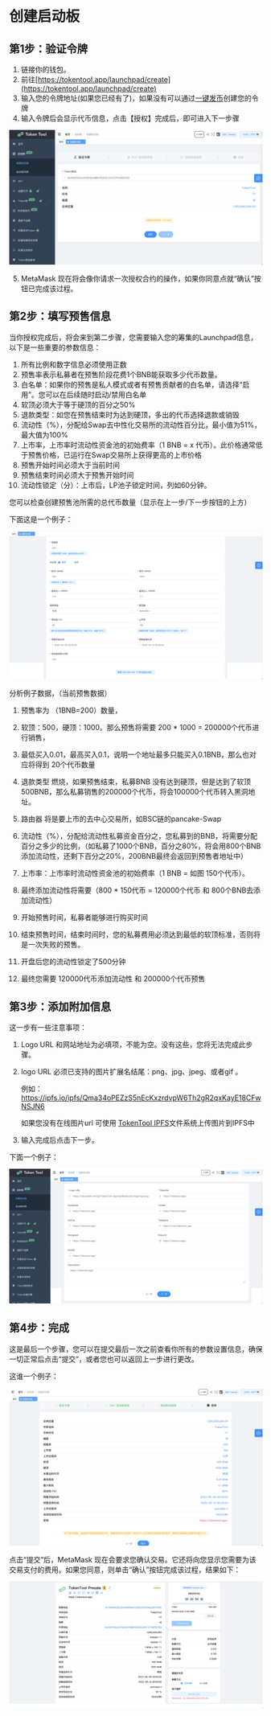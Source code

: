 # 创建启动板

## 第1步：验证令牌
1. 链接你的钱包。
2. 前往[https://tokentool.app/launchpad/create](https://tokentool.app/launchpad/create)
3. 输入您的令牌地址(如果您已经有了)，如果没有可以通过[一键发币](https://tokentool.app/createToken/V2)创建您的令牌
4. 输入令牌后会显示代币信息，点击【授权】完成后，即可进入下一步骤

![create-luanchpad](../.gitbook/assets/launchpad/Snipaste_2022-05-05_22-05-50.png)

5. MetaMask 现在将会像你请求一次授权合约的操作，如果你同意点就“确认”按钮已完成该过程。



## 第2步：填写预售信息 

当你授权完成后，将会来到第二步骤，您需要输入您的筹集的Launchpad信息，以下是一些重要的参数信息：

1. 所有比例和数字信息必须使用正数
2. 预售率表示私募者在预售阶段花费1个BNB能获取多少代币数量。
3. 白名单：如果你的预售是私人模式或者有预售贡献者的白名单，请选择“启用”。您可以在后续随时启动/禁用白名单
4. 软顶必须大于等于硬顶的百分之50%
5. 退款类型：如您在预售结束时为达到硬顶，多出的代币选择退款或销毁
6. 流动性（%），分配给Swap去中性化交易所的流动性百分比，最小值为51%，最大值为100%
7. 上市率，上市率时流动性资金池的初始费率（1 BNB = x 代币）。此价格通常低于预售价格，已运行在Swap交易所上获得更高的上市价格
8. 预售开始时间必须大于当前时间
9. 预售结束时间必须大于预售开始时间
10. 流动性锁定（分）：上市后，LP池子锁定时间，列如60分钟。

您可以检查创建预售池所需的总代币数量（显示在上一步/下一步按钮的上方）

下面这是一个例子：

![create-launchpad](../.gitbook/assets/launchpad/Snipaste_2022-05-05_22-18-03.png)



分析例子数据，（当前预售数据）

1. 预售率为 （1BNB=200）数量，

2. 软顶：500，硬顶：1000。那么预售将需要 200 * 1000 = 200000个代币进行销售，
3. 最低买入0.01，最高买入0.1，说明一个地址最多只能买入0.1BNB，那么也对应将得到 20个代币数量
4. 退款类型 燃烧，如果预售结束，私募BNB 没有达到硬顶，但是达到了软顶500BNB，那么私募销售的200000个代币，将会100000个代币转入黑洞地址。
5. 路由器 将是要上市的去中心交易所，如BSC链的pancake-Swap
6. 流动性（%），分配给流动性私募资金百分之，您私募到的BNB，将需要分配百分之多少的比例，（如私募了1000个BNB，百分之80%，将会用800个BNB添加流动性，还剩下百分之20%，200BNB最终会返回到预售者地址中）
7. 上市率：上市率时流动性资金池的初始费率（1 BNB = 如图 150个代币）。
8. 最终添加流动性将需要（800 * 150代币 = 120000个代币 和 800个BNB去添加流动性）
9. 开始预售时间，私募者能够进行购买时间
10. 结束预售时间，结束时间时，您的私募费用必须达到最低的软顶标准，否则将是一次失败的预售。
11. 开盘后您的流动性锁定了500分钟
12. 最终您需要 120000代币添加流动性  和 200000个代币预售



## 第3步：添加附加信息

这一步有一些注意事项：

1. Logo URL 和网站地址为必填项，不能为空。没有这些，您将无法完成此步骤。

2. logo URL 必须已支持的图片扩展名结尾：png、jpg、jpeg、或者gif 。

   例如：https://ipfs.io/ipfs/Qma34oPEZzS5nEcKxzrdvpW6Th2gR2qxKayE18CFwNSJN6 

   如果您没有在线图片url 可使用 [TokenTool IPFS](https://tokentool.app/other/ipfs)文件系统上传图片到IPFS中

3. 输入完成后点击下一步。



下面一个例子：




![create-launchpad](../.gitbook/assets/launchpad/Snipaste_2022-05-05_22-46-16.png)



## 第4步：完成

这是最后一个步骤，您可以在提交最后一次之前查看你所有的参数设置信息，确保一切正常后点击“提交”，或者您也可以返回上一步进行更改。



这谁一个例子：

![create-launchpad](../.gitbook/assets/launchpad/Snipaste_2022-05-05_22-52-59.png)



点击“提交”后，MetaMask 现在会要求您确认交易。它还将向您显示您需要为该交易支付的费用。如果您同意，则单击“确认”按钮完成该过程，结果如下：



![create-launchpad](../.gitbook/assets/launchpad/Snipaste_2022-05-05_23-05-53.png)

